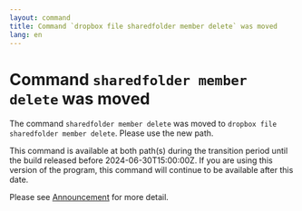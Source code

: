 ```yaml
---
layout: command
title: Command `dropbox file sharedfolder member delete` was moved
lang: en
---
```


# Command `sharedfolder member delete` was moved

The command `sharedfolder member delete` was moved to `dropbox file sharedfolder member delete`. Please use the new path.

This command is available at both path(s) during the transition period until the build released before 2024-06-30T15:00:00Z. If you are using this version of the program, this command will continue to be available after this date.

Please see [Announcement](https://github.com/watermint/toolbox/discussions/799) for more detail.


